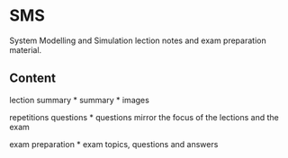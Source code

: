 SMS
===
System Modelling and Simulation lection notes and exam preparation material.

Content
-------
lection summary
	* summary
	* images
	
repetitions questions
	* questions mirror the focus of the lections and the exam
	
exam preparation
	* exam topics, questions and answers
